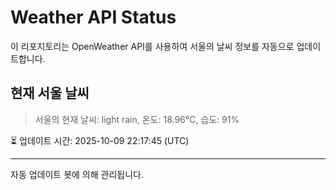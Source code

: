 
# Weather API Status

이 리포지토리는 OpenWeather API를 사용하여 서울의 날씨 정보를 자동으로 업데이트합니다.

## 현재 서울 날씨
> 서울의 현재 날씨: light rain, 온도: 18.96°C, 습도: 91%

⏳ 업데이트 시간: 2025-10-09 22:17:45 (UTC)

---
자동 업데이트 봇에 의해 관리됩니다.
